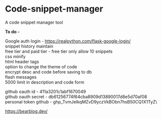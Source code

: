 # Code-snippet-manager
A code snippet manager tool

**To do -** 

Google auth login - https://realpython.com/flask-google-login/ \
snippet history maintain\
free tier and paid tier - free tier only allow 10 snippets\
css minify\
html header tags\
option to change the theme of code\
encrypt desc and code before saving to db\
flash messages\
5000 limit in description and code form

github oauth id - 411a3201c1abf1670049\
github oauth secret - db61256774f64cba8909d13890017d8e5d70af08\
personal token github - 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\

https://bearblog.dev/ 
